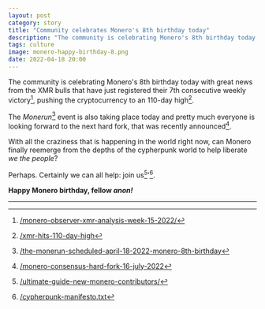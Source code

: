 ```yaml
---
layout: post
category: story
title: "Community celebrates Monero's 8th birthday today"
description: "The community is celebrating Monero's 8th birthday today with great news from the XMR bulls that have just registered their 7th consecutive weekly victory, pushing the cryptocurrency to an 110-day high."
tags: culture
image: monero-happy-birthday-8.png
date: 2022-04-18 20:00
---
```


The community is celebrating Monero's 8th birthday today with great news from the XMR bulls that have just registered their 7th consecutive weekly victory[^1], pushing the cryptocurrency to an 110-day high[^2].

The *Monerun*[^3] event is also taking place today and pretty much everyone is looking forward to the next hard fork, that was recently announced[^4].

With all the craziness that is happening in the world right now, can Monero finally reemerge from the depths of the cypherpunk world to help liberate *we the people*?

Perhaps. Certainly we can all help: join us[^5]'[^6]. 

**Happy Monero birthday, fellow *anon!***

---

[^1]: [/monero-observer-xmr-analysis-week-15-2022/](/monero-observer-xmr-analysis-week-15-2022/)
[^2]: [/xmr-hits-110-day-high](/xmr-hits-110-day-high)
[^3]: [/the-monerun-scheduled-april-18-2022-monero-8th-birthday](/the-monerun-scheduled-april-18-2022-monero-8th-birthday)
[^4]: [/monero-consensus-hard-fork-16-july-2022](/monero-consensus-hard-fork-16-july-2022)
[^5]: [/ultimate-guide-new-monero-contributors/](/ultimate-guide-new-monero-contributors/)
[^6]: [/cypherpunk-manifesto.txt](/cypherpunk-manifesto.txt)
